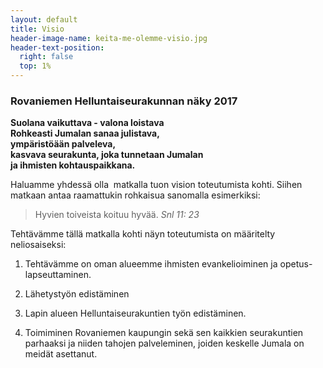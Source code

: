 ```yaml
---
layout: default
title: Visio
header-image-name: keita-me-olemme-visio.jpg
header-text-position:
  right: false
  top: 1%
---
```

### Rovaniemen Helluntaiseurakunnan näky 2017

**Suolana vaikuttava - valona loistava  
Rohkeasti Jumalan sanaa julistava,  
ympäristöään palveleva,  
kasvava seurakunta, joka tunnetaan Jumalan  
ja ihmisten kohtauspaikkana.**

Haluamme yhdessä olla  matkalla tuon vision toteutumista kohti. Siihen matkaan antaa raamattukin rohkaisua sanomalla esimerkiksi:

> Hyvien toiveista koituu hyvää.
> <cite>Snl 11: 23</cite>

Tehtävämme tällä matkalla kohti näyn toteutumista on määritelty neliosaiseksi:

1. Tehtävämme on oman alueemme ihmisten evankelioiminen ja opetus-lapseuttaminen.

2. Lähetystyön edistäminen 

3. Lapin alueen Helluntaiseurakuntien työn edistäminen.

4. Toimiminen Rovaniemen kaupungin sekä sen kaikkien seurakuntien parhaaksi ja niiden tahojen palveleminen, joiden keskelle Jumala on meidät asettanut.  
